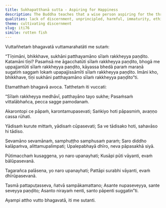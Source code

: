 ```yaml
---
title: Sukhapatthanā sutta - Aspiring for Happiness
description: The Buddha teaches that a wise person aspiring for the three kinds of happiness - of 1) praise, 2) wealth, and 3) good rebirth - should safeguard their virtue.
qualities: lack of discernment, unprincipled, harmful, immaturity, ethical conduct
theme: cultivating discernment
slug: iti76
simile: rotten fish
---
```


Vuttañhetaṁ bhagavatā vuttamarahatāti me sutaṁ:

“Tīṇimāni, bhikkhave, sukhāni patthayamāno sīlaṁ rakkheyya paṇḍito. Katamāni tīṇi? Pasaṁsā me āgacchatūti sīlaṁ rakkheyya paṇḍito, bhogā me uppajjantūti sīlaṁ rakkheyya paṇḍito, kāyassa bhedā paraṁ maraṇā sugatiṁ saggaṁ lokaṁ upapajjissāmīti sīlaṁ rakkheyya paṇḍito. Imāni kho, bhikkhave, tīṇi sukhāni patthayamāno sīlaṁ rakkheyya paṇḍito”ti.

Etamatthaṁ bhagavā avoca. Tatthetaṁ iti vuccati:

“Sīlaṁ rakkheyya medhāvī,
patthayāno tayo sukhe;
Pasaṁsaṁ vittalābhañca,
pecca sagge pamodanaṁ.

Akarontopi ce pāpaṁ,
karontamupasevati;
Saṅkiyo hoti pāpasmiṁ,
avaṇṇo cassa rūhati.

Yādisaṁ kurute mittaṁ,
yādisaṁ cūpasevati;
Sa ve tādisako hoti,
sahavāso hi tādiso.

Sevamāno sevamānaṁ,
samphuṭṭho samphusaṁ paraṁ;
Saro diddho kalāpaṁva,
alittamupalimpati;
Upalepabhayā dhīro,
neva pāpasakhā siyā.

Pūtimacchaṁ kusaggena,
yo naro upanayhati;
Kusāpi pūti vāyanti,
evaṁ bālūpasevanā.

Tagarañca palāsena,
yo naro upanayhati;
Pattāpi surabhi vāyanti,
evaṁ dhīrūpasevanā.

Tasmā pattapuṭasseva,
ñatvā sampākamattano;
Asante nupaseveyya,
sante seveyya paṇḍito;
Asanto nirayaṁ nenti,
santo pāpenti suggatin”ti.

Ayampi attho vutto bhagavatā, iti me sutanti.
